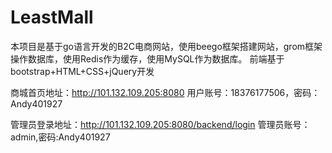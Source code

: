 # LeastMall

本项目是基于go语言开发的B2C电商网站，使用beego框架搭建网站，grom框架操作数据库，使用Redis作为缓存，使用MySQL作为数据库。
前端基于bootstrap+HTML+CSS+jQuery开发

商城首页地址：http://101.132.109.205:8080
用户账号：18376177506，密码：Andy401927

管理员登录地址：http://101.132.109.205:8080/backend/login
管理员账号：admin,密码:Andy401927
